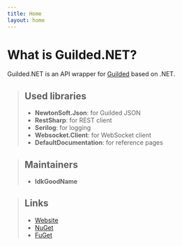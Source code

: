```yaml
---
title: Home
layout: home
---
```


# What is Guilded.NET?

Guilded.NET is an API wrapper for [Guilded](https://guilded.gg) based on .NET.

> ## Used libraries
> - **NewtonSoft.Json**: for Guilded JSON
> - **RestSharp**: for REST client
> - **Serilog**: for logging
> - **Websocket.Client**: for WebSocket client
> - **DefaultDocumentation**: for reference pages

> ## Maintainers
> - **IdkGoodName**

> ## Links
> - [Website](https://guilded-net.github.io/)
> - [NuGet](https://www.nuget.org/packages/Guilded.NET/)
> - [FuGet](https://www.nuget.org/packages/Guilded.NET/)
